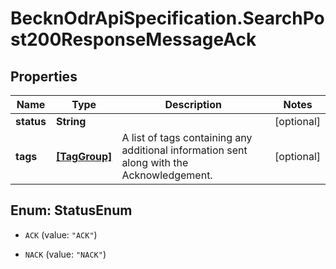 # BecknOdrApiSpecification.SearchPost200ResponseMessageAck

## Properties

Name | Type | Description | Notes
------------ | ------------- | ------------- | -------------
**status** | **String** |  | [optional] 
**tags** | [**[TagGroup]**](TagGroup.md) | A list of tags containing any additional information sent along with the Acknowledgement. | [optional] 



## Enum: StatusEnum


* `ACK` (value: `"ACK"`)

* `NACK` (value: `"NACK"`)




